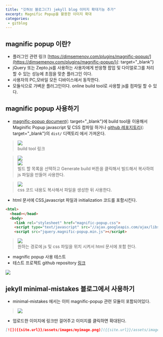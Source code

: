 ```yaml
---
title: "깃허브 블로그(7) jekyll blog 이미지 확대기능 추가"
excerpt: Magnific Popup을 활용한 이미지 확대
categories:
 - gitblog
---
```


## magnific popup 이란?
- 플러그인 관련 링크 [https://dimsemenov.com/plugins/magnific-popup/](https://dimsemenov.com/plugins/magnific-popup/){: target="_blank"}
- jQuery 또는 Zepto.js를 사용하는 사용자에게 반응형 팝업 및 다이얼로그를 처리할 수 있는 성능에 초점을 맞춘 플러그인 이다.
- 사용자의 PC,모바일 모든 디바이스에서 동작한다.
- 모듈식으로 가벼운 플러그인이다. online build tool로 사용할 js를 컴파일 할 수 있다.

## magnific popup 사용하기
- [magnific-popup document](https://dimsemenov.com/plugins/magnific-popup/documentation.html#mfp-build-tool/){: target="_blank"}에 build tool을 이용해서 Maginific Popup javascript 및 CSS 컴파일 하거나 [github 레포지토리](https://github.com/dimsemenov/Magnific-Popup){: target="_blank"}의 `dist/` 디렉토리 에서 가져온다.  
  
> [![]({{site.url}}/assets/images/gitblog/16zoom.png)]({{site.url}}/assets/images/gitblog/16zoom.png)  
> build tool 링크  
  
> [![]({{site.url}}/assets/images/gitblog/16zoom1.png)]({{site.url}}/assets/images/gitblog/16zoom1.png)  
> [![]({{site.url}}/assets/images/gitblog/16zoom2.png)]({{site.url}}/assets/images/gitblog/16zoom2.png)  
> 빌드 할 목록을 선택하고 Generate build 버튼을 클릭해서 빌드해서 복사하여 js 파일을 만들어 사용한다.  
  
> [![]({{site.url}}/assets/images/gitblog/16zoom3.png)]({{site.url}}/assets/images/gitblog/16zoom3.png)  
> css 코드 내용도 복사해서 파일을 생성한 뒤 사용한다.

- html 문서에 CSS,javascript 파일과 initialization 코드를 포함시킨다.  
  
```html
<html>
  <head></head>
  <body>
    <link rel="stylesheet" href="magnific-popup.css">
    <script type="text/javascript" src="//ajax.googleapis.com/ajax/libs/jquery/1.9.1/jquery.min.js"></script>
    <script src="jquery.magnific-popup.min.js"></script>
```  
  
> [![]({{site.url}}/assets/images/gitblog/16zoom4.png)]({{site.url}}/assets/images/gitblog/16zoom4.png)  
> 원하는 경로에 js 및 css 파일을 위치 시켜서 html 문서에 포함 한다.  
  
- magnific popup 사용 테스트  
- 테스트 프로젝트 github repository [링크](https://github.com/shellcode777/code_harbor/tree/master/popup)
  
[![]({{site.url}}/assets/images/gitblog/17result.gif)]({{site.url}}/assets/images/gitblog/17result.gif)  
  
## jekyll minimal-mistakes 블로그에서 사용하기
- minimal-mistakes 에서는 이미 magnific-popup 관련 모듈이 포함되어있다.  
  
> [![]({{site.url}}/assets/images/gitblog/18useinblog.png)]({{site.url}}/assets/images/gitblog/18useinblog.png)
- 업로드한 이미지에 링크만 걸어주고 이미지를 클릭하면 확대된다.  
  

```md
[![]({{site.url}}/assets/images/myimage.png)]({{site.url}}/assets/images//myimage.png)
```